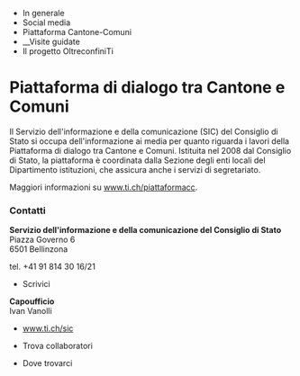   * In generale
  * Social media
  * Piattaforma Cantone-Comuni
  *  __Visite guidate
  * Il progetto OltreconfiniTi

#  Piattaforma di dialogo tra Cantone e Comuni

Il Servizio dell'informazione e della comunicazione (SIC) del Consiglio di
Stato si occupa dell'informazione ai media per quanto riguarda i lavori della
Piattaforma di dialogo tra Cantone e Comuni. Istituita nel 2008 dal Consiglio
di Stato, la piattaforma è coordinata dalla Sezione degli enti locali del
Dipartimento istituzioni, che assicura anche i servizi di segretariato.

Maggiori informazioni su www.ti.ch/piattaformacc.

###  Contatti

**Servizio dell'informazione e della comunicazione del Consiglio di Stato**  
Piazza Governo 6  
6501 Bellinzona

tel. +41 91 814 30 16/21  

  * Scrivici

 **Capoufficio**  
Ivan Vanolli

  * www.ti.ch/sic

  * Trova collaboratori

  * Dove trovarci

